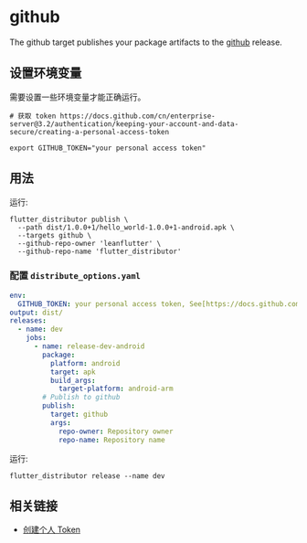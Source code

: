 # github

The github target publishes your package artifacts to the [github](https://github.com/leanflutter/flutter\_distributor/releases) release.

## 设置环境变量

需要设置一些环境变量才能正确运行。

```
# 获取 token https://docs.github.com/cn/enterprise-server@3.2/authentication/keeping-your-account-and-data-secure/creating-a-personal-access-token

export GITHUB_TOKEN="your personal access token"
```

## 用法

运行:

```
flutter_distributor publish \
  --path dist/1.0.0+1/hello_world-1.0.0+1-android.apk \
  --targets github \
  --github-repo-owner 'leanflutter' \
  --github-repo-name 'flutter_distributor'
```

### 配置 `distribute_options.yaml`

```yaml
env:
  GITHUB_TOKEN: your personal access token, See[https://docs.github.com/cn/enterprise-server@3.2/authentication/keeping-your-account-and-data-secure/creating-a-personal-access-token]
output: dist/
releases:
  - name: dev
    jobs:
      - name: release-dev-android
        package:
          platform: android
          target: apk
          build_args:
            target-platform: android-arm
        # Publish to github
        publish:
          target: github
          args:
            repo-owner: Repository owner
            repo-name: Repository name
```

运行:

```
flutter_distributor release --name dev
```

## 相关链接

* [创建个人 Token](https://docs.github.com/cn/enterprise-server@3.2/authentication/keeping-your-account-and-data-secure/creating-a-personal-access-token)

